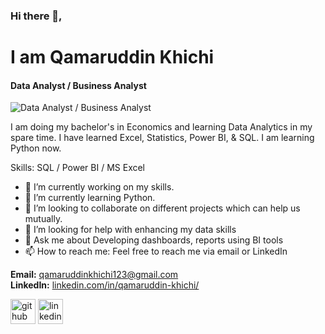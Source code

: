 ### Hi there 👋, 

# I am Qamaruddin Khichi
#### Data Analyst / Business Analyst 

![Data Analyst / Business Analyst ](https://media.licdn.com/dms/image/D4D16AQGPr9gUpjDCvQ/profile-displaybackgroundimage-shrink_350_1400/0/1708583012236?e=1723680000&v=beta&t=1R2iRgEbpe21iR6cwA3TtSkzyF45an3S95HfNf6Aceg)

I am doing my bachelor's in Economics and learning Data Analytics in my spare time. I have learned Excel, Statistics, Power BI, & SQL. I am learning Python now.

Skills: SQL / Power BI / MS Excel

- 🔭 I’m currently working on my skills. 
- 🌱 I’m currently learning Python. 
- 👯 I’m looking to collaborate on different projects which can help us mutually. 
- 🤔 I’m looking for help with enhancing my data skills 
- 💬 Ask me about Developing dashboards, reports using BI tools 
- 📫 How to reach me: Feel free to reach me via email or LinkedIn

**Email:** qamaruddinkhichi123@gmail.com   
**LinkedIn:** [linkedin.com/in/qamaruddin-khichi/](https://www.linkedin.com/in/qamaruddin-khichi/)
  
[<img src='https://cdn.jsdelivr.net/npm/simple-icons@3.0.1/icons/github.svg' alt='github' height='40'>](https://github.com/qamaruddin-khichi)  [<img src='https://cdn.jsdelivr.net/npm/simple-icons@3.0.1/icons/linkedin.svg' alt='linkedin' height='40'>](https://www.linkedin.com/in/qamaruddin-khichi/)  
